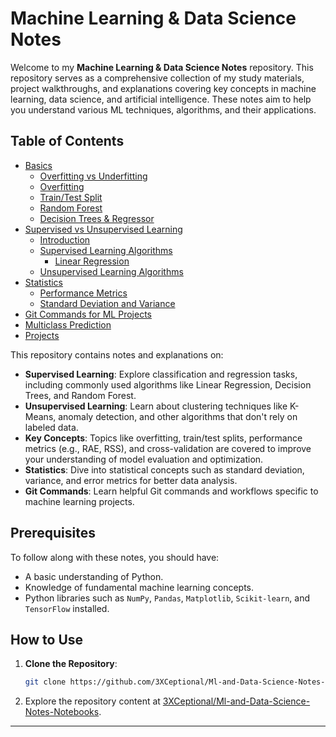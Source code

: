 

# Machine Learning & Data Science Notes

Welcome to my **Machine Learning & Data Science Notes** repository. This repository serves as a comprehensive collection of my study materials, project walkthroughs, and explanations covering key concepts in machine learning, data science, and artificial intelligence. These notes aim to help you understand various ML techniques, algorithms, and their applications.

## Table of Contents




- [Basics](./Machine_learning/intro%20to%20Machine%20Learning)
  - [Overfitting vs Underfitting](./Machine_learning/intro%20to%20Machine%20Learning/overfitting_vs_underfitting.md)
  - [Overfitting](./Machine_learning/intro%20to%20Machine%20Learning/overfitting.md)
  - [Train/Test Split](./Machine_learning/intro%20to%20Machine%20Learning/train_test_split.md)
  - [Random Forest](./Machine_learning/intro%20to%20Machine%20Learning/randomforest.md)
  - [Decision Trees & Regressor](./Machine_learning/intro%20to%20Machine%20Learning/DecisionTree_and_DecisionTreeRegressor.md)
- [Supervised vs Unsupervised Learning](./Machine_learning/Supervised_vs_Unsupervised)
  - [Introduction](./Machine_learning/Supervised_vs_Unsupervised/Intro_Supervised_vs_Unsupervised.md)
  - [Supervised Learning Algorithms](./Machine_learning/Supervised_vs_Unsupervised/supervised)
    - [Linear Regression](./Machine_learning/Supervised_vs_Unsupervised/supervised/linear_regression.md)
  - [Unsupervised Learning Algorithms](./Machine_learning/Supervised_vs_Unsupervised/Unsupervised/kmeans.md)
- [Statistics](./Machine_learning/Statistics)
  - [Performance Metrics](./Machine_learning/Statistics/performance_measure.md)
  - [Standard Deviation and Variance](./Machine_learning/Statistics/standard_deviation_variance.md)
- [Git Commands for ML Projects](./Machine_learning/git_commands.md)
- [Multiclass Prediction](./Machine_learning/multiclass_prediction.md)
- [Projects](./Machine_learning/projects.md)



This repository contains notes and explanations on:

- **Supervised Learning**: Explore classification and regression tasks, including commonly used algorithms like Linear Regression, Decision Trees, and Random Forest.
- **Unsupervised Learning**: Learn about clustering techniques like K-Means, anomaly detection, and other algorithms that don't rely on labeled data.
- **Key Concepts**: Topics like overfitting, train/test splits, performance metrics (e.g., RAE, RSS), and cross-validation are covered to improve your understanding of model evaluation and optimization.
- **Statistics**: Dive into statistical concepts such as standard deviation, variance, and error metrics for better data analysis.
- **Git Commands**: Learn helpful Git commands and workflows specific to machine learning projects.

## Prerequisites

To follow along with these notes, you should have:

- A basic understanding of Python.
- Knowledge of fundamental machine learning concepts.
- Python libraries such as `NumPy`, `Pandas`, `Matplotlib`, `Scikit-learn`, and `TensorFlow` installed.

## How to Use

1. **Clone the Repository**:

   ```bash
   git clone https://github.com/3XCeptional/Ml-and-Data-Science-Notes-Notebooks.git
   ```

2. Explore the repository content at [3XCeptional/Ml-and-Data-Science-Notes-Notebooks](https://github.com/3XCeptional/Ml-and-Data-Science-Notes-Notebooks/).

---
